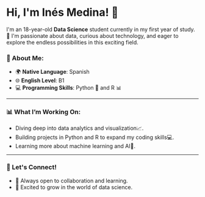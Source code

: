 # Hi, I'm Inés Medina! 👋



I'm an 18-year-old **Data Science** student currently in my first year of study. 🚀 I'm passionate about data, curious about technology, and eager to explore the endless possibilities in this exciting field.

### 🌟 About Me:
- 🌍 **Native Language**: Spanish 
- 🌐 **English Level**: B1  
- 💻 **Programming Skills**: Python 🐍 and R 📊  


---

### 📊 What I’m Working On:
- Diving deep into data analytics and visualization📈.
- Building projects in Python and R to expand my coding skills💻.
- Learning more about machine learning and AI🤖.

---

### 🔗 Let's Connect!
- 💼 Always open to collaboration and learning.
- 🌱 Excited to grow in the world of data science.





<!---
IneMedina/IneMedina is a ✨ special ✨ repository because its `README.md` (this file) appears on your GitHub profile.
You can click the Preview link to take a look at your changes.
--->
